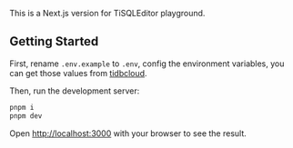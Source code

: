 This is a Next.js version for TiSQLEditor playground.

## Getting Started

First, rename `.env.example` to `.env`, config the environment variables, you can get those values from [tidbcloud](https://tidbcloud.com).

Then, run the development server:

```bash
pnpm i
pnpm dev
```

Open [http://localhost:3000](http://localhost:3000) with your browser to see the result.
